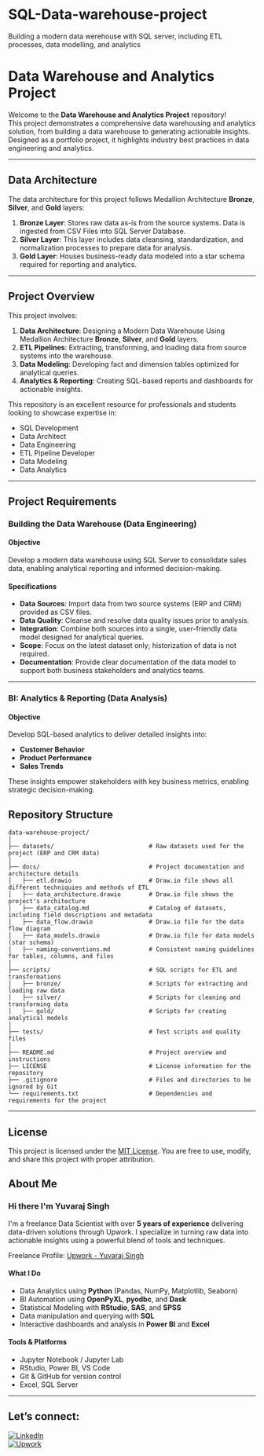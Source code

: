 # SQL-Data-warehouse-project
Building a modern data werehouse with SQL server, including ETL processes, data modelling, and analytics

# Data Warehouse and Analytics Project

Welcome to the **Data Warehouse and Analytics Project** repository!  
This project demonstrates a comprehensive data warehousing and analytics solution, 
from building a data warehouse to generating actionable insights. Designed as a portfolio project, it highlights industry best practices in data engineering and analytics.

---
## Data Architecture

The data architecture for this project follows Medallion Architecture **Bronze**, **Silver**, and **Gold** layers:


1. **Bronze Layer**: Stores raw data as-is from the source systems. Data is ingested from CSV Files into SQL Server Database.
2. **Silver Layer**: This layer includes data cleansing, standardization, and normalization processes to prepare data for analysis.
3. **Gold Layer**: Houses business-ready data modeled into a star schema required for reporting and analytics.

---
## Project Overview

This project involves:

1. **Data Architecture**: Designing a Modern Data Warehouse Using Medallion Architecture **Bronze**, **Silver**, and **Gold** layers.
2. **ETL Pipelines**: Extracting, transforming, and loading data from source systems into the warehouse.
3. **Data Modeling**: Developing fact and dimension tables optimized for analytical queries.
4. **Analytics & Reporting**: Creating SQL-based reports and dashboards for actionable insights.

This repository is an excellent resource for professionals and students looking to showcase expertise in:
- SQL Development
- Data Architect
- Data Engineering  
- ETL Pipeline Developer  
- Data Modeling  
- Data Analytics  

---

## Project Requirements

### Building the Data Warehouse (Data Engineering)

#### Objective
Develop a modern data warehouse using SQL Server to consolidate sales data, enabling analytical reporting and informed decision-making.

#### Specifications
- **Data Sources**: Import data from two source systems (ERP and CRM) provided as CSV files.
- **Data Quality**: Cleanse and resolve data quality issues prior to analysis.
- **Integration**: Combine both sources into a single, user-friendly data model designed for analytical queries.
- **Scope**: Focus on the latest dataset only; historization of data is not required.
- **Documentation**: Provide clear documentation of the data model to support both business stakeholders and analytics teams.

---

### BI: Analytics & Reporting (Data Analysis)

#### Objective
Develop SQL-based analytics to deliver detailed insights into:
- **Customer Behavior**
- **Product Performance**
- **Sales Trends**

These insights empower stakeholders with key business metrics, enabling strategic decision-making.  


## Repository Structure
```
data-warehouse-project/
│
├── datasets/                           # Raw datasets used for the project (ERP and CRM data)
│
├── docs/                               # Project documentation and architecture details
│   ├── etl.drawio                      # Draw.io file shows all different techniquies and methods of ETL
│   ├── data_architecture.drawio        # Draw.io file shows the project's architecture
│   ├── data_catalog.md                 # Catalog of datasets, including field descriptions and metadata
│   ├── data_flow.drawio                # Draw.io file for the data flow diagram
│   ├── data_models.drawio              # Draw.io file for data models (star schema)
│   ├── naming-conventions.md           # Consistent naming guidelines for tables, columns, and files
│
├── scripts/                            # SQL scripts for ETL and transformations
│   ├── bronze/                         # Scripts for extracting and loading raw data
│   ├── silver/                         # Scripts for cleaning and transforming data
│   ├── gold/                           # Scripts for creating analytical models
│
├── tests/                              # Test scripts and quality files
│
├── README.md                           # Project overview and instructions
├── LICENSE                             # License information for the repository
├── .gitignore                          # Files and directories to be ignored by Git
└── requirements.txt                    # Dependencies and requirements for the project
```
---


## License

This project is licensed under the [MIT License](LICENSE). You are free to use, modify, and share this project with proper attribution.

## About Me

### Hi there I'm Yuvaraj Singh

I'm a freelance Data Scientist with over **5 years of experience** delivering data-driven solutions through Upwork. I specialize in turning raw data into actionable insights using a powerful blend of tools and techniques.

Freelance Profile: [Upwork - Yuvaraj Singh](https://www.upwork.com/freelancers/~017d638f11f360bc8e?mp_source=share)

#### What I Do

-  Data Analytics using **Python** (Pandas, NumPy, Matplotlib, Seaborn)
-  BI Automation using **OpenPyXL**, **pyodbc**, and **Dask**
-  Statistical Modeling with **RStudio**, **SAS**, and **SPSS**
-  Data manipulation and querying with **SQL**
-  Interactive dashboards and analysis in **Power BI** and **Excel**

#### Tools & Platforms

- Jupyter Notebook / Jupyter Lab  
- RStudio, Power BI, VS Code  
- Git & GitHub for version control  
- Excel, SQL Server

---

## Let’s connect:

[![LinkedIn](https://img.shields.io/badge/LinkedIn-0077B5?style=flat-square&logo=linkedin&logoColor=white)](https://www.linkedin.com/in/yuvaraj-singh-774226350/)  
[![Upwork](https://img.shields.io/badge/Upwork-6fda44?style=flat-square&logo=upwork&logoColor=white)](https://www.upwork.com/freelancers/~017d638f11f360bc8e?mp_source=share)
